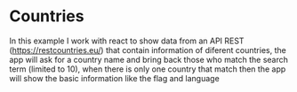 # Countries
In this example I work with react to show data from an API REST (https://restcountries.eu/) that contain information of diferent countries, the app will ask for a country name and bring back those who match the search term (limited to 10), when there is only one country that match then the app will show the basic information like the flag and language
